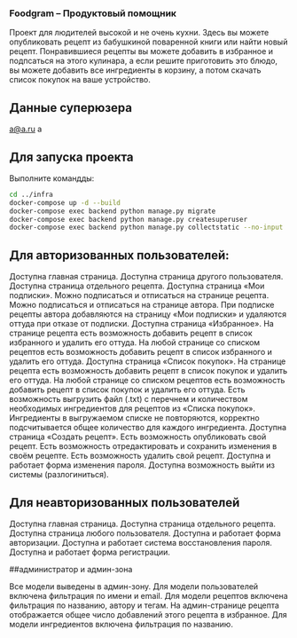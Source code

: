 ### Foodgram – Продуктовый помощник

Проект для людителей высокой и не очень кухни. Здесь вы можете опубликовать рецепт из бабушкиной поваренной книги или
найти новый рецепт. Понравившиеся рецепты вы можете добавить в избранное и подпсаться на этого кулинара, а если решите
приготовить это блюдо, вы можете добавить все ингредиенты в корзину, а потом скачать список покупок на ваше устройство.

## Данные суперюзера

a@a.ru
a


## Для запуска проекта
Выполните командды:
```bash
cd ../infra
docker-compose up -d --build
docker-compose exec backend python manage.py migrate
docker-compose exec backend python manage.py createsuperuser
docker-compose exec backend python manage.py collectstatic --no-input
```


## Для авторизованных пользователей:

Доступна главная страница.
Доступна страница другого пользователя.
Доступна страница отдельного рецепта.
Доступна страница «Мои подписки».
Можно подписаться и отписаться на странице рецепта.
Можно подписаться и отписаться на странице автора.
При подписке рецепты автора добавляются на страницу «Мои подписки» и удаляются оттуда при отказе от подписки.
Доступна страница «Избранное».
На странице рецепта есть возможность добавить рецепт в список избранного и удалить его оттуда.
На любой странице со списком рецептов есть возможность добавить рецепт в список избранного и удалить его оттуда.
Доступна страница «Список покупок».
На странице рецепта есть возможность добавить рецепт в список покупок и удалить его оттуда.
На любой странице со списком рецептов есть возможность добавить рецепт в список покупок и удалить его оттуда.
Есть возможность выгрузить файл (.txt) с перечнем и количеством необходимых ингредиентов для рецептов из
«Списка покупок».
Ингредиенты в выгружаемом списке не повторяются, корректно подсчитывается общее количество для каждого ингредиента.
Доступна страница «Создать рецепт».
Есть возможность опубликовать свой рецепт.
Есть возможность отредактировать и сохранить изменения в своём рецепте.
Есть возможность удалить свой рецепт.
Доступна и работает форма изменения пароля.
Доступна возможность выйти из системы (разлогиниться).

## Для неавторизованных пользователей

Доступна главная страница.
Доступна страница отдельного рецепта.
Доступна страница любого пользователя.
Доступна и работает форма авторизации.
Доступна и работает система восстановления пароля.
Доступна и работает форма регистрации.

##администратор и админ-зона

Все модели выведены в админ-зону.
Для модели пользователей включена фильтрация по имени и email.
Для модели рецептов включена фильтрация по названию, автору и тегам.
На админ-странице рецепта отображается общее число добавлений этого рецепта в избранное.
Для модели ингредиентов включена фильтрация по названию.